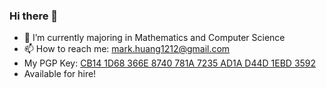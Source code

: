### Hi there 👋

- 🌱 I’m currently majoring in Mathematics and Computer Science
- 📫 How to reach me: mark.huang1212@gmail.com
- My PGP Key: [CB14 1D68 366E 8740 781A  7235 AD1A D44D 1EBD 3592](gh.hmplayground.dev/markhuang1212/pubkey.asc)
- Available for hire!

<!--
**markhuang1212/markhuang1212** is a ✨ _special_ ✨ repository because its `README.md` (this file) appears on your GitHub profile.

Here are some ideas to get you started:

- 🔭 I’m currently working on ...
- 🌱 I’m currently learning ...
- 👯 I’m looking to collaborate on ...
- 🤔 I’m looking for help with ...
- 💬 Ask me about ...
- 📫 How to reach me: ...
- 😄 Pronouns: ...
- ⚡ Fun fact: ...
-->
